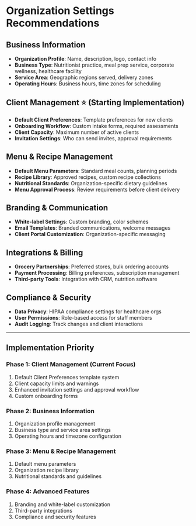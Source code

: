 # Organization Settings Recommendations

## Business Information
- **Organization Profile**: Name, description, logo, contact info
- **Business Type**: Nutritionist practice, meal prep service, corporate wellness, healthcare facility
- **Service Area**: Geographic regions served, delivery zones
- **Operating Hours**: Business hours, time zones for scheduling

## Client Management ⭐ (Starting Implementation)
- **Default Client Preferences**: Template preferences for new clients
- **Onboarding Workflow**: Custom intake forms, required assessments
- **Client Capacity**: Maximum number of active clients
- **Invitation Settings**: Who can send invites, approval requirements

## Menu & Recipe Management
- **Default Menu Parameters**: Standard meal counts, planning periods
- **Recipe Library**: Approved recipes, custom recipe collections
- **Nutritional Standards**: Organization-specific dietary guidelines
- **Menu Approval Process**: Review requirements before client delivery

## Branding & Communication
- **White-label Settings**: Custom branding, color schemes
- **Email Templates**: Branded communications, welcome messages
- **Client Portal Customization**: Organization-specific messaging

## Integrations & Billing
- **Grocery Partnerships**: Preferred stores, bulk ordering accounts
- **Payment Processing**: Billing preferences, subscription management
- **Third-party Tools**: Integration with CRM, nutrition software

## Compliance & Security
- **Data Privacy**: HIPAA compliance settings for healthcare orgs
- **User Permissions**: Role-based access for staff members
- **Audit Logging**: Track changes and client interactions

---

## Implementation Priority

### Phase 1: Client Management (Current Focus)
1. Default Client Preferences template system
2. Client capacity limits and warnings
3. Enhanced invitation settings and approval workflow
4. Custom onboarding forms

### Phase 2: Business Information
1. Organization profile management
2. Business type and service area settings
3. Operating hours and timezone configuration

### Phase 3: Menu & Recipe Management
1. Default menu parameters
2. Organization recipe library
3. Nutritional standards and guidelines

### Phase 4: Advanced Features
1. Branding and white-label customization
2. Third-party integrations
3. Compliance and security features